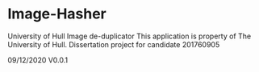 # Image-Hasher
University of Hull Image de-duplicator
This application is property of The University of Hull.
Dissertation project for candidate 201760905

09/12/2020
V0.0.1